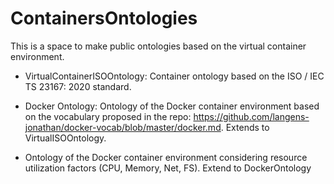 # ContainersOntologies
This is a space to make public ontologies based on the virtual container environment.

* VirtualContainerISOOntology:
Container ontology based on the ISO / IEC TS 23167: 2020 standard.

* Docker Ontology:
Ontology of the Docker container environment based on the vocabulary proposed in the repo: https://github.com/langens-jonathan/docker-vocab/blob/master/docker.md. Extends to VirtualISOOntology.

* Ontology of the Docker container environment considering resource utilization factors (CPU, Memory, Net, FS). Extend to DockerOntology
